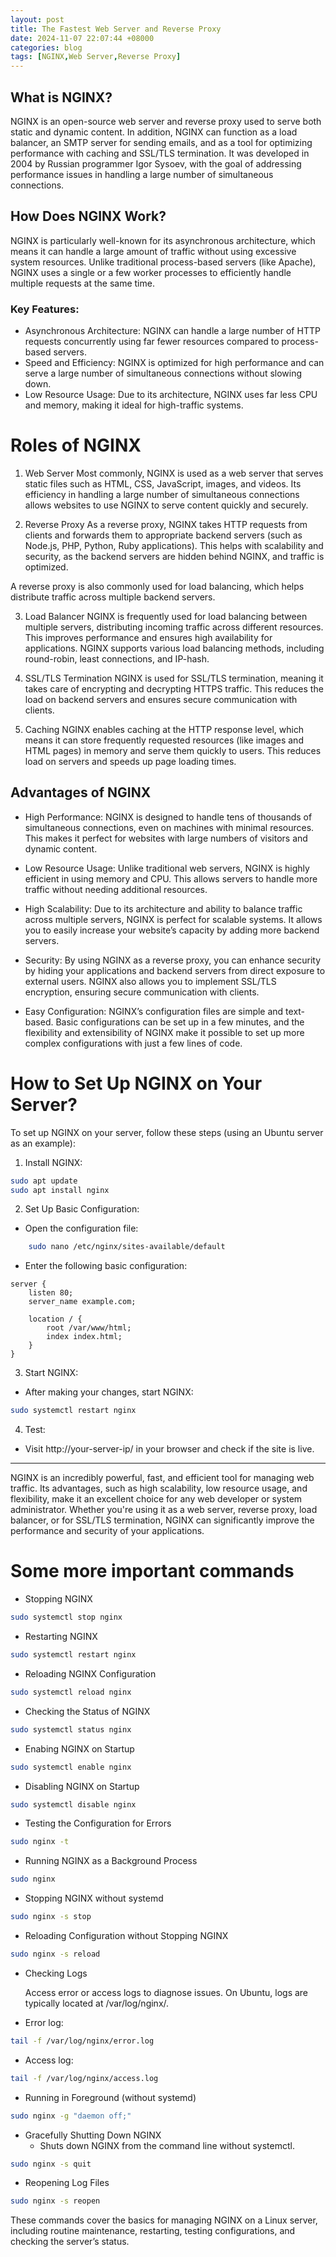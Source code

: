 ```yaml
---
layout: post
title: The Fastest Web Server and Reverse Proxy
date: 2024-11-07 22:07:44 +08000
categories: blog
tags: [NGINX,Web Server,Reverse Proxy]
---
```


## What is NGINX?
NGINX is an open-source web server and reverse proxy used to serve both static and dynamic content. In addition, NGINX can function as a load balancer, an SMTP server for sending emails, and as a tool for optimizing performance with caching and SSL/TLS termination. It was developed in 2004 by Russian programmer Igor Sysoev, with the goal of addressing performance issues in handling a large number of simultaneous connections.

## How Does NGINX Work?
NGINX is particularly well-known for its asynchronous architecture, which means it can handle a large amount of traffic without using excessive system resources. Unlike traditional process-based servers (like Apache), NGINX uses a single or a few worker processes to efficiently handle multiple requests at the same time.

### Key Features:
 - Asynchronous Architecture: NGINX can handle a large number of HTTP requests concurrently using far fewer resources compared to process-based servers.
 - Speed and Efficiency: NGINX is optimized for high performance and can serve a large number of simultaneous connections without slowing down.
 - Low Resource Usage: Due to its architecture, NGINX uses far less CPU and memory, making it ideal for high-traffic systems.

# Roles of NGINX

1. Web Server
Most commonly, NGINX is used as a web server that serves static files such as HTML, CSS, JavaScript, images, and videos. Its efficiency in handling a large number of simultaneous connections allows websites to use NGINX to serve content quickly and securely.

2. Reverse Proxy
As a reverse proxy, NGINX takes HTTP requests from clients and forwards them to appropriate backend servers (such as Node.js, PHP, Python, Ruby applications). This helps with scalability and security, as the backend servers are hidden behind NGINX, and traffic is optimized.

A reverse proxy is also commonly used for load balancing, which helps distribute traffic across multiple backend servers.

3. Load Balancer
NGINX is frequently used for load balancing between multiple servers, distributing incoming traffic across different resources. This improves performance and ensures high availability for applications. NGINX supports various load balancing methods, including round-robin, least connections, and IP-hash.

4. SSL/TLS Termination
NGINX is used for SSL/TLS termination, meaning it takes care of encrypting and decrypting HTTPS traffic. This reduces the load on backend servers and ensures secure communication with clients.

5. Caching
NGINX enables caching at the HTTP response level, which means it can store frequently requested resources (like images and HTML pages) in memory and serve them quickly to users. This reduces load on servers and speeds up page loading times.

## Advantages of NGINX
 - High Performance: NGINX is designed to handle tens of thousands of simultaneous connections, even on machines with minimal resources. This makes it perfect for websites with large numbers of visitors and dynamic content.

 - Low Resource Usage: Unlike traditional web servers, NGINX is highly efficient in using memory and CPU. This allows servers to handle more traffic without needing additional resources.

 - High Scalability: Due to its architecture and ability to balance traffic across multiple servers, NGINX is perfect for scalable systems. It allows you to easily increase your website’s capacity by adding more backend servers.

 - Security: By using NGINX as a reverse proxy, you can enhance security by hiding your applications and backend servers from direct exposure to external users. NGINX also allows you to implement SSL/TLS encryption, ensuring secure communication with clients.

 - Easy Configuration: NGINX’s configuration files are simple and text-based. Basic configurations can be set up in a few minutes, and the flexibility and extensibility of NGINX make it possible to set up more complex configurations with just a few lines of code.

# How to Set Up NGINX on Your Server?

To set up NGINX on your server, follow these steps (using an Ubuntu server as an example):

1. Install NGINX:

```bash
sudo apt update
sudo apt install nginx
```

2. Set Up Basic Configuration:

- Open the configuration file:

```bash
    sudo nano /etc/nginx/sites-available/default
```

- Enter the following basic configuration:

```nginx
server {
    listen 80;
    server_name example.com;

    location / {
        root /var/www/html;
        index index.html;
    }
}
```

3. Start NGINX:

- After making your changes, start NGINX:

```bash
sudo systemctl restart nginx
```

4. Test:

 - Visit http://your-server-ip/ in your browser and check if the site is live.

---

NGINX is an incredibly powerful, fast, and efficient tool for managing web traffic. Its advantages, such as high scalability, low resource usage, and flexibility, make it an excellent choice for any web developer or system administrator. Whether you're using it as a web server, reverse proxy, load balancer, or for SSL/TLS termination, NGINX can significantly improve the performance and security of your applications.


# Some more important commands

- Stopping NGINX

```bash
sudo systemctl stop nginx
```

- Restarting NGINX

```bash
sudo systemctl restart nginx
```

- Reloading NGINX Configuration

```bash
sudo systemctl reload nginx
```

- Checking the Status of NGINX

```bash
sudo systemctl status nginx
```

- Enabing NGINX on Startup

```bash
sudo systemctl enable nginx
```

- Disabling NGINX on Startup

```bash
sudo systemctl disable nginx 
```

- Testing the Configuration for Errors

```bash
sudo nginx -t
```

- Running NGINX as a Background Process

```bash
sudo nginx
```

- Stopping NGINX without systemd

```bash
sudo nginx -s stop
```

- Reloading Configuration without Stopping NGINX

```bash
sudo nginx -s reload
```

- Checking Logs

    Access error or access logs to diagnose issues. On Ubuntu, logs are typically located at /var/log/nginx/.
- Error log:

```bash
tail -f /var/log/nginx/error.log
```

- Access log:

```bash
tail -f /var/log/nginx/access.log
```

- Running in Foreground (without systemd)

```bash
sudo nginx -g "daemon off;"
```

- Gracefully Shutting Down NGINX
    - Shuts down NGINX from the command line without systemctl.

```bash
sudo nginx -s quit
```

- Reopening Log Files

```bash
sudo nginx -s reopen
```

These commands cover the basics for managing NGINX on a Linux server, including routine maintenance, restarting, testing configurations, and checking the server’s status.